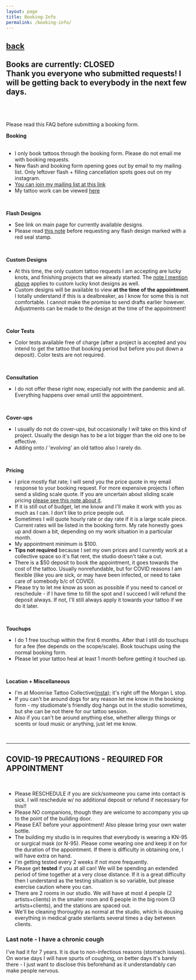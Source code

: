 ```yaml
---
layout: page
title: Booking-Info
permalink: /booking-info/
---
```

<a href="/">back</a>  
<br>
Books are currently: CLOSED  
Thank you everyone who submitted requests! I will be getting back to everybody in the next few days.  
---
<br>
<br>
<br>
Please read this FAQ before submitting a booking form.  

**Booking**  
<br>
- I only book tattoos through the booking form. Please do not email me with booking requests.  
- New flash and booking form opening goes out by email to my mailing list.  Only leftover flash + filling cancellation spots goes out on my instagram.  
- [You can join my mailing list at this link](https://eepurl.com/hgUiO9)  
- My tattoo work can be viewed [here](https://instagram.com/sleep.on.frogs)  
<br>

**Flash Designs**  
- See link on main page for currently available designs.   
- Please read <a href="/red-seal">this note</a> before requesting any flash design marked with a red seal stamp.  
<br>

**Custom Designs**  
- At this time, the only custom tattoo requests I am accepting are lucky knots, and finishing projects that we already started. The <a href="/red-seal">note I mention above</a> applies to custom lucky knot designs as well.  
- Custom designs will be available to view **at the time of the appointment**. I totally understand if this is a dealbreaker, as I know for some this is not comfortable. I cannot make the promise to send drafts earlier however. Adjustments can be made to the design at the time of the appointment!  
<br>

**Color Tests**  
- Color tests available free of charge (after a project is accepted and you intend to get the tattoo that booking period but before you put down a deposit). Color tests are not required.  
<br>

**Consultation**  
- I do not offer these right now, especially not with the pandemic and all. Everything happens over email until the appointment.  
<br>

**Cover-ups**  
- I usually do not do cover-ups, but occasionally I will take on this kind of project. Usually the design has to be a lot bigger than the old one to be effective.  
- Adding onto / 'evolving' an old tattoo also I rarely do.  
<br>

**Pricing**  
- I price mostly flat rate; I will send you the price quote in my email response to your booking request. For more expensive projects I often send a sliding scale quote. If you are uncertain about sliding scale pricing <a href="/sliding-scale">please see this note about it</a>.  
- If it is still out of budget, let me know and I'll make it work with you as much as I can. I don't like to price people out.  
- Sometimes I will quote hourly rate or day rate if it is a large scale piece. Current rates will be listed in the booking form. My rate honestly goes up and down a bit, depending on my work situation in a particular month.  
- My appointment minimum is $100.  
- **Tips not required** because I set my own prices and I currently work at a collective space so it's flat rent, the studio doesn't take a cut.  
- There is a $50 deposit to book the appointment, it goes towards the cost of the tattoo. Usually nonrefundable, but for COVID reasons I am flexible (like you are sick, or may have been infected, or need to take care of somebody b/c of COVID).  
- Please try to let me know as soon as possible if you need to cancel or reschedule - if I have time to fill the spot and I succeed I will refund the deposit always. If not, I'll still always apply it towards your tattoo if we do it later.  
<br>

**Touchups**  
- I do 1 free touchup within the first 6 months. After that I still do touchups for a fee (fee depends on the scope/scale). Book touchups using the normal booking form.  
- Please let your tattoo heal at least 1 month before getting it touched up.  
<br>

**Location + Miscellaneous**  
- I'm at Moonrise Tattoo Collective([insta](https://instagram.com/moonrise.tattoo)); it's right off the Morgan L stop.  
- If you can't be around dogs for any reason let me know in the booking form - my studiomate's friendly dog hangs out in the studio sometimes, but she can be not there for our tattoo session.  
- Also if you can't be around anything else, whether allergy things or scents or loud music or anything, just let me know.  
<br>

---
## COVID-19 PRECAUTIONS - REQUIRED FOR APPOINTMENT  
<br>

- Please RESCHEDULE if you are sick/someone you came into contact is sick. I will reschedule w/ no additional deposit or refund if necessary for this!!  
- Please NO companions, though they are welcome to accompany you up to the point of the building door.  
- Please EAT before your appointment! Also please bring your own water bottle.  
- The building my studio is in requires that everybody is wearing a KN-95 or surgical mask (or N-95). Please come wearing one and keep it on for the duration of the appointment. If there is difficulty in obtaining one, I will have extra on hand.  
- I'm getting tested every 2 weeks if not more frequently.  
- Please get **tested** if you at all can! We will be spending an extended period of time together at a very close distance. If it is a great difficulty then I understand as the testing situation is so variable, but please exercise caution where you can.  
- There are 2 rooms in our studio. We will have at most 4 people (2 artists+clients) in the smaller room and 6 people in the big room (3 artists+clients), and the stations are spaced out.  
- We'll be cleaning thoroughly as normal at the studio, which is dousing everything in medical grade sterilants several times a day between clients. 

### Last note -  I have a chronic cough  
I've had it for 7 years. It is due to non-infectious reasons (stomach issues). On worse days I will have spurts of coughing, on better days it's barely there - I just want to disclose this beforehand as it understandably can make people nervous. 



